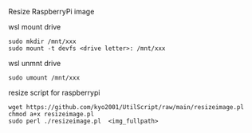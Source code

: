 

Resize RaspberryPi image  

wsl mount drive  
```
sudo mkdir /mnt/xxx
sudo mount -t devfs <drive letter>: /mnt/xxx
```
wsl unmnt drive 
```
sudo umount /mnt/xxx
```

resize script for raspberrypi  
```
wget https://github.com/kyo2001/UtilScript/raw/main/resizeimage.pl  
chmod a+x resizeimage.pl  
sudo perl ./resizeimage.pl  <img_fullpath>
```
